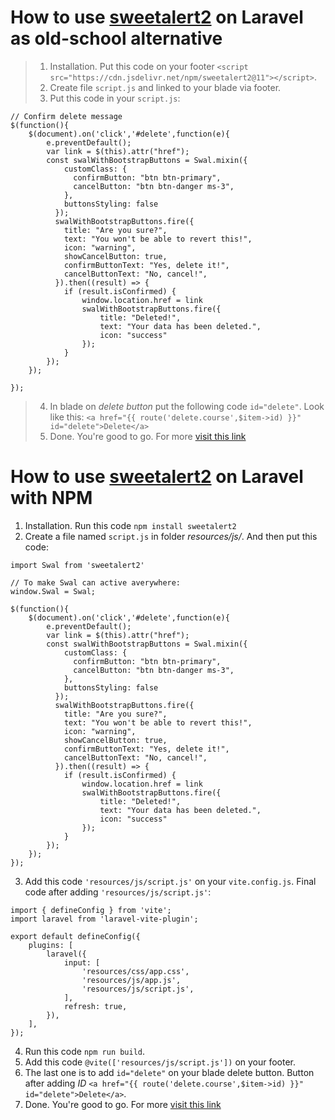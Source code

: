 # How to use [sweetalert2](https://sweetalert2.github.io/#download) on Laravel as old-school alternative
> 1. Installation. Put this code on your footer ```<script src="https://cdn.jsdelivr.net/npm/sweetalert2@11"></script>```.
> 2. Create file ```script.js``` and linked to your blade via footer. 
> 3. Put this code in your ```script.js```:

```
// Confirm delete message
$(function(){
    $(document).on('click','#delete',function(e){
        e.preventDefault();
        var link = $(this).attr("href");
        const swalWithBootstrapButtons = Swal.mixin({
            customClass: {
              confirmButton: "btn btn-primary",
              cancelButton: "btn btn-danger ms-3",
            },
            buttonsStyling: false
          });
          swalWithBootstrapButtons.fire({
            title: "Are you sure?",
            text: "You won't be able to revert this!",
            icon: "warning",
            showCancelButton: true,
            confirmButtonText: "Yes, delete it!",
            cancelButtonText: "No, cancel!",
          }).then((result) => {
            if (result.isConfirmed) {
                window.location.href = link
                swalWithBootstrapButtons.fire({
                    title: "Deleted!",
                    text: "Your data has been deleted.",
                    icon: "success"
                });
            }
        });
    });
    
});
```

> 4. In blade on _delete button_ put the following code ```id="delete"```. Look like this: ```<a href="{{ route('delete.course',$item->id) }}" id="delete">Delete</a>```
> 5. Done. You're good to go. For more [visit this link](https://sweetalert2.github.io/#usage)

# How to use [sweetalert2](https://sweetalert2.github.io/#download) on Laravel with NPM
1. Installation. Run this code ```npm install sweetalert2```
2. Create a file named ```script.js``` in folder _resources/js/_. And then put this code:

```
import Swal from 'sweetalert2'

// To make Swal can active averywhere:
window.Swal = Swal;

$(function(){
    $(document).on('click','#delete',function(e){
        e.preventDefault();
        var link = $(this).attr("href");
        const swalWithBootstrapButtons = Swal.mixin({
            customClass: {
              confirmButton: "btn btn-primary",
              cancelButton: "btn btn-danger ms-3",
            },
            buttonsStyling: false
          });
          swalWithBootstrapButtons.fire({
            title: "Are you sure?",
            text: "You won't be able to revert this!",
            icon: "warning",
            showCancelButton: true,
            confirmButtonText: "Yes, delete it!",
            cancelButtonText: "No, cancel!",
          }).then((result) => {
            if (result.isConfirmed) {
                window.location.href = link
                swalWithBootstrapButtons.fire({
                    title: "Deleted!",
                    text: "Your data has been deleted.",
                    icon: "success"
                });
            }
        });
    });  
});
```

3. Add this code ```'resources/js/script.js'``` on your ```vite.config.js```. Final code after adding ```'resources/js/script.js'```:
```
import { defineConfig } from 'vite';
import laravel from 'laravel-vite-plugin';

export default defineConfig({
    plugins: [
        laravel({
            input: [
                'resources/css/app.css',
                'resources/js/app.js',
                'resources/js/script.js',
            ],
            refresh: true,
        }),
    ],
});
```
4. Run this code ```npm run build```.
5. Add this code ```@vite(['resources/js/script.js'])``` on your footer.
6. The last one is to add ```id="delete"``` on your blade delete button. Button after adding _ID_ ```<a href="{{ route('delete.course',$item->id) }}" id="delete">Delete</a>```.
7. Done. You're good to go. For more [visit this link](https://sweetalert2.github.io/#usage)